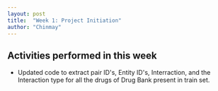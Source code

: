 ```yaml
---
layout: post
title:  "Week 1: Project Initiation"
author: "Chinmay"
---
```


## Activities performed in this week
* Updated code to extract pair ID's, Entity ID's, Interraction, and the Interaction type for all the drugs of Drug Bank present in train set.


